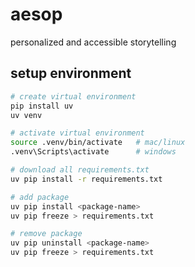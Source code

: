 # aesop

personalized and accessible storytelling

## setup environment

```bash
# create virtual environment
pip install uv
uv venv

# activate virtual environment
source .venv/bin/activate   # mac/linux
.venv\Scripts\activate      # windows

# download all requirements.txt
uv pip install -r requirements.txt

# add package
uv pip install <package-name>
uv pip freeze > requirements.txt

# remove package
uv pip uninstall <package-name>
uv pip freeze > requirements.txt
```
